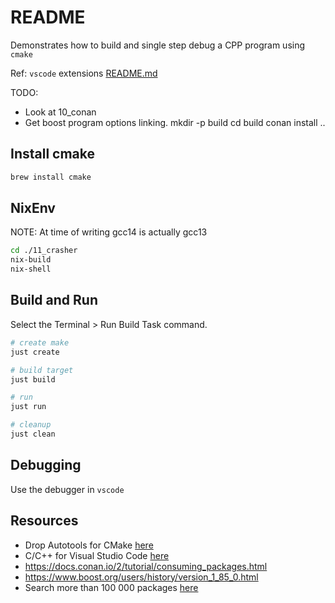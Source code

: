 # README

Demonstrates how to build and single step debug a CPP program using `cmake`  

Ref: `vscode` extensions [README.md](../README.md)  

TODO:

* Look at 10_conan
* Get boost program options linking.
        mkdir -p build
        cd build
        conan install .. 


## Install cmake

```sh
brew install cmake
```

## NixEnv

NOTE: At time of writing gcc14 is actually gcc13

```sh
cd ./11_crasher
nix-build
nix-shell 
```

## Build and Run

Select the Terminal > Run Build Task command.

```sh
# create make
just create

# build target
just build

# run 
just run

# cleanup
just clean
```

## Debugging

Use the debugger in `vscode`  

## Resources

* Drop Autotools for CMake [here](https://opensource.com/article/21/5/cmake)  
* C/C++ for Visual Studio Code [here](https://code.visualstudio.com/docs/languages/cpp)  
* https://docs.conan.io/2/tutorial/consuming_packages.html
* https://www.boost.org/users/history/version_1_85_0.html
* Search more than 100 000 packages [here](https://search.nixos.org/packages?channel=24.05)
